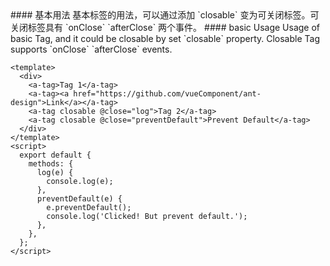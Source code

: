 <cn>
#### 基本用法
基本标签的用法，可以通过添加 `closable` 变为可关闭标签。可关闭标签具有 `onClose` `afterClose` 两个事件。
</cn>

<us>
#### basic Usage
Usage of basic Tag, and it could be closable by set `closable` property. Closable Tag supports `onClose` `afterClose` events.
</us>

```tpl
<template>
  <div>
    <a-tag>Tag 1</a-tag>
    <a-tag><a href="https://github.com/vueComponent/ant-design">Link</a></a-tag>
    <a-tag closable @close="log">Tag 2</a-tag>
    <a-tag closable @close="preventDefault">Prevent Default</a-tag>
  </div>
</template>
<script>
  export default {
    methods: {
      log(e) {
        console.log(e);
      },
      preventDefault(e) {
        e.preventDefault();
        console.log('Clicked! But prevent default.');
      },
    },
  };
</script>
```
